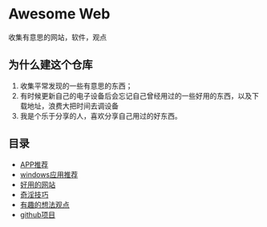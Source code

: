 # Awesome Web

收集有意思的网站，软件，观点

## 为什么建这个仓库

1. 收集平常发现的一些有意思的东西；
2. 有时候更新自己的电子设备后会忘记自己曾经用过的一些好用的东西，以及下载地址，浪费大把时间去调设备
3. 我是个乐于分享的人，喜欢分享自己用过的好东西。

## 目录

- [APP推荐](./安卓app推荐/index.md)
- [windows应用推荐](./windows应用推荐/index.md)
- [好用的网站](./好用的网站/index.md)
- [奇淫技巧](./奇淫技巧/index.md)
- [有趣的想法观点](./有趣的想法观点/index.md)
- [github项目](./github项目推荐/index.md)
